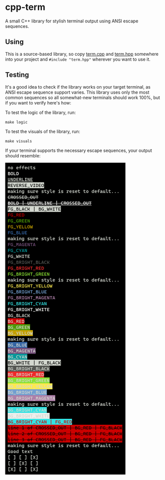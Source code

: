 # cpp-term

A small C++ library for stylish terminal output using ANSI escape sequences.

## Using

This is a source-based library, so copy [term.cpp](/term.cpp) and [term.hpp](/term.hpp) somewhere into your project and `#include "term.hpp"` wherever you want to use it.

## Testing

It's a good idea to check if the library works on your target terminal, as ANSI escape sequence support varies. This library uses only the most common sequences so all somewhat-new terminals should work 100%, but if you want to verify here's how:

To test the logic of the library, run:
```
make logic
```

To test the visuals of the library, run:
```
make visuals
```

If your terminal supports the necessary escape sequences, your output should resemble:

<img src="test_visuals_example.png" />